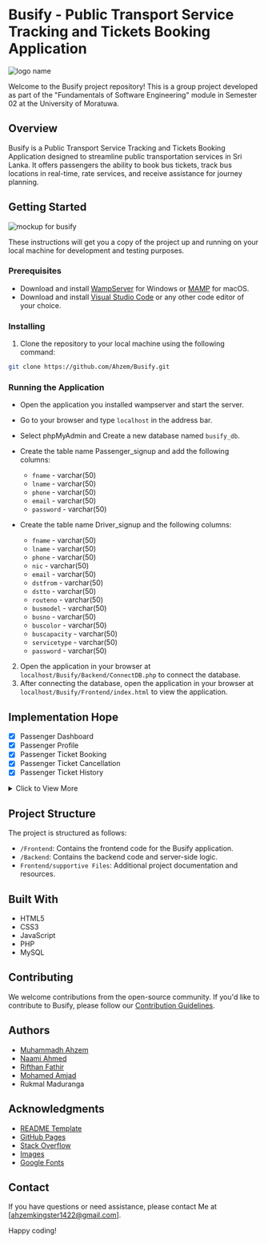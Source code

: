 # Busify - Public Transport Service Tracking and Tickets Booking Application

![logo name](https://github.com/Ahzem/Busify/assets/123859613/ea916415-0735-4fdf-b015-df4639a2ebc9)

Welcome to the Busify project repository! This is a group project developed as part of the "Fundamentals of Software Engineering" module in Semester 02 at the University of Moratuwa.

## Overview

Busify is a Public Transport Service Tracking and Tickets Booking Application designed to streamline public transportation services in Sri Lanka. It offers passengers the ability to book bus tickets, track bus locations in real-time, rate services, and receive assistance for journey planning.

## Getting Started

![mockup for busify](https://github.com/Ahzem/Busify/assets/123859613/abb2cf35-4e1c-42d3-a59f-2a4a386c2645)

These instructions will get you a copy of the project up and running on your local machine for development and testing purposes.

### Prerequisites

- Download and install [WampServer](https://www.wampserver.com/en/) for Windows or [MAMP](https://www.mamp.info/en/downloads/) for macOS.
- Download and install [Visual Studio Code](https://code.visualstudio.com/download) or any other code editor of your choice.

### Installing

1. Clone the repository to your local machine using the following command:

```bash
git clone https://github.com/Ahzem/Busify.git
```

### Running the Application

- Open the application you installed wampserver and start the server.
- Go to your browser and type `localhost` in the address bar.
- Select phpMyAdmin and Create a new database named `busify_db`.
- Create the table name Passenger_signup and add the following columns:
    - `fname` - varchar(50)
    - `lname` - varchar(50)
    - `phone` - varchar(50)
    - `email` - varchar(50)
    - `password` - varchar(50)

- Create the table name Driver_signup and the following columns:
    - `fname` - varchar(50)
    - `lname` - varchar(50)
    - `phone` - varchar(50)
    - `nic` - varchar(50)
    - `email` - varchar(50)
    - `dstfrom` - varchar(50)
    - `dstto` - varchar(50)
    - `routeno` - varchar(50)
    - `busmodel` - varchar(50)
    - `busno` - varchar(50)
    - `buscolor` - varchar(50)
    - `buscapacity` - varchar(50)
    - `servicetype` - varchar(50)
    - `password` - varchar(50)


2. Open the application in your browser at `localhost/Busify/Backend/ConnectDB.php` to connect the database.
3. After connecting the database, open the application in your browser at `localhost/Busify/Frontend/index.html` to view the application.

## Implementation Hope

- [x] Passenger Dashboard
- [x] Passenger Profile
- [x] Passenger Ticket Booking
- [x] Passenger Ticket Cancellation
- [x] Passenger Ticket History
<details>
<summary>Click to View More</summary>
<ul>
<li>Passenger Feedback</li>
<li>Passenger Journey Planner</li>
<li>Passenger Help</li>
<li>Driver Signup</li>
<li>Driver Login</li>
<li>Driver Dashboard</li>
<li>Driver Profile</li>
<li>Driver Bus Registration</li>
<li>Driver Bus Details</li>
<li>Driver Bus Location</li>
<li>Driver Bus Route</li>
<li>Driver Bus Schedule</li>
<li>Driver Bus History</li>
<li>Driver Feedback</li>
<li>Driver Help</li>
<li>Admin Login</li>
<li>Admin Dashboard</li>
<li>Admin Profile</li>
<li>Admin Passenger Details</li>
<li>Admin Driver Details</li>
<li>Admin Bus Details</li>
<li>Admin Feedback Details</li>
<li>Admin Help</li>
</ul>
</details>

## Project Structure

The project is structured as follows:

- `/Frontend`: Contains the frontend code for the Busify application.
- `/Backend`: Contains the backend code and server-side logic.
- `Frontend/supportive Files`: Additional project documentation and resources.

## Built With

- HTML5
- CSS3
- JavaScript
- PHP
- MySQL

## Contributing

We welcome contributions from the open-source community. If you'd like to contribute to Busify, please follow our [Contribution Guidelines](CONTRIBUTING.md).

## Authors

- [Muhammadh Ahzem](https://www.linkedin.com/in/ahzem/)
- [Naami Ahmed](https://www.linkedin.com/in/naamiahmed/)
- [Rifthan Fathir](https://www.linkedin.com/in/rifthan-fathir-9b411b232)
- [Mohamed Amjad](https://www.linkedin.com/in/mohamed-amjad-935503270)
- Rukmal Maduranga

## Acknowledgments

- [README Template](https://gist.github.com/PurpleBooth/109311bb0361f32d87a2)
- [GitHub Pages](https://pages.github.com/)
- [Stack Overflow](https://stackoverflow.com/)
- [Images](https://bing.com/images)
- [Google Fonts](https://fonts.googleapis.com/css?family=Poppins:400,500,600,700&display=swap)

## Contact

If you have questions or need assistance, please contact Me at [ahzemkingster1422@gmail.com].

Happy coding!

